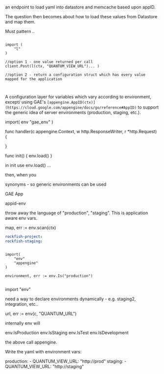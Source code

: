 
an endpoint to load yaml into datastore and memcache based upon appID.

The question then becomes about how to load these values from Datastore and map them.


Must pattern ..


```

import (
    "l"
)

//option 1 - one value returned per call
client.Post(l(ctx, "QUANTUM_VIEW_URL")... )

//option 2 - return a configuration struct which has every value mapped for the application

```



```
    

```





A configuration layer for variables which vary according to environment, except/ using GAE's `[appengine.AppID(ctx)](https://cloud.google.com/appengine/docs/go/reference#AppID)` to support the generic idea of server environments (production, staging, etc.).


import(
    env "gae_env"
)


func handler(c appengine.Context, w http.ResponseWriter, r *http.Request) {
    
}

func init() {
    env.load()
}

in init use env.load() ...

then, when you



synonyms - so generic environments can be used



GAE App


appid-env

throw away the language of "production", "staging". This is application aware env vars.

map, err := env.scan(ctx)



```yaml
rockfish-project:
rockfish-staging:

```

```golang

import(
    "env"
    "appengine"
)

environment, err := env.Is("production") 


```




import "env"



need a way to declare environments dynamically - e.g. staging2, integration, etc..


url, err := env(c, "QUANTUM_URL")

internally env will 



env.IsProduction
env.IsStaging
env.IsTest
env.IsDevelopment

the above call appengine.


Write the yaml with environment vars:

production:
    - QUANTUM_VIEW_URL: "http://prod"
staging:
    - QUANTUM_VIEW_URL: "http://staging"

  